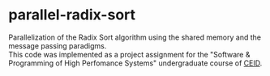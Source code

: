 # parallel-radix-sort
Parallelization of the Radix Sort algorithm using the shared memory and the message passing paradigms.
<br>
This code was implemented as a project assignment for the "Software & Programming of High Perfomance Systems" undergraduate course of [CEID](wwww.ceid.upatras.gr). 
